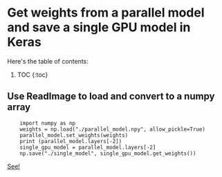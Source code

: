 # Get weights from a parallel model and save a single GPU model in Keras

Here's the table of contents:

1. TOC
{:toc}

## Use ReadImage to load and convert to a numpy array

```
    import numpy as np
    weights = np.load("./parallel_model.npy", allow_pickle=True)
    parallel_model.set_weights(weights)
    print (parallel_model.layers[-2])
    single_gpu_model = parallel_model.layers[-2]
    np.save("./single_model", single_gpu_model.get_weights())
```

[See!](https://github.com/keras-team/keras/issues/11253#issuecomment-482467792)
